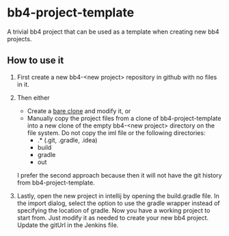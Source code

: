 # bb4-project-template
A trivial bb4 project that can be used as a template when creating new bb4 projects. 

## How to use it

1. First create a new bb4-\<new project\> repository in github with no files in it.
1. Then either
   * Create a [bare clone](https://help.github.com/articles/duplicating-a-repository/) and modify it, or
   * Manually copy the project files from a clone of bb4-project-template into a new clone of the empty bb4-\<new project\> 
 directory on the file system. Do not copy the iml file or the following directories:
     * .* (.git, .gradle, .idea) 
     * build
     * gradle
     * out
   
   I prefer the second approach because then it will not have the git history from bb4-project-template.
   
1. Lastly, open the new project in intellij by opening the build.gradle file. In the import dialog, select the option to use the gradle wrapper instead of specifying the location of gradle. Now you have a working project to start from. Just modify it as needed to create your new bb4 project. Update the gitUrl in the Jenkins file.

     
 
